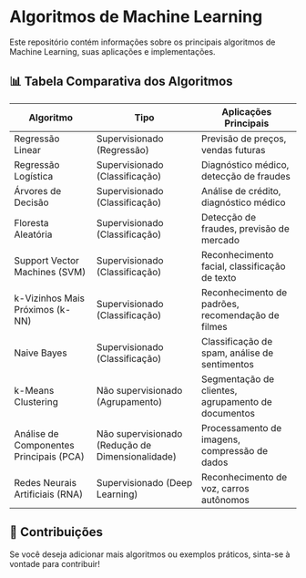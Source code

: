 # Algoritmos de Machine Learning

Este repositório contém informações sobre os principais algoritmos de Machine Learning, suas aplicações e implementações.

## 📊 Tabela Comparativa dos Algoritmos

| Algoritmo                   | Tipo                  | Aplicações Principais |
|-----------------------------|----------------------|----------------------|
| Regressão Linear            | Supervisionado (Regressão)  | Previsão de preços, vendas futuras |
| Regressão Logística         | Supervisionado (Classificação) | Diagnóstico médico, detecção de fraudes |
| Árvores de Decisão          | Supervisionado (Classificação) | Análise de crédito, diagnóstico médico |
| Floresta Aleatória          | Supervisionado (Classificação) | Detecção de fraudes, previsão de mercado |
| Support Vector Machines (SVM) | Supervisionado (Classificação) | Reconhecimento facial, classificação de texto |
| k-Vizinhos Mais Próximos (k-NN) | Supervisionado (Classificação) | Reconhecimento de padrões, recomendação de filmes |
| Naive Bayes                 | Supervisionado (Classificação) | Classificação de spam, análise de sentimentos |
| k-Means Clustering          | Não supervisionado (Agrupamento) | Segmentação de clientes, agrupamento de documentos |
| Análise de Componentes Principais (PCA) | Não supervisionado (Redução de Dimensionalidade) | Processamento de imagens, compressão de dados |
| Redes Neurais Artificiais (RNA) | Supervisionado (Deep Learning) | Reconhecimento de voz, carros autônomos |

## 🚀 Contribuições

Se você deseja adicionar mais algoritmos ou exemplos práticos, sinta-se à vontade para contribuir!
